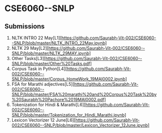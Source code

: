 # CSE6060--SNLP
## Submissions
1. NLTK INTRO 22 May[L1][https://github.com/Saurabh-Vit-002/CSE6060--SNLP/blob/master/NLTK_INTRO_22May.ipynb]
2. NLTK 29 May[L2][https://github.com/Saurabh-Vit-002/CSE6060--SNLP/blob/master/NLTK_29MAY.ipynb]
3. Other Tasks[L3][https://github.com/Saurabh-Vit-002/CSE6060--SNLP/blob/master/Other%20Tasks.pdf]
4. Corpus Task in Python[L4][https://github.com/Saurabh-Vit-002/CSE6060--SNLP/blob/master/Corpus_HomeWork_19MAI0002.ipynb]
5. FSA for Marathi adjectives[L5][https://github.com/Saurabh-Vit-002/CSE6060--SNLP/blob/master/FSA%20marathi%20and%20Corpus%20Task%20by%20Saurabh%20Pachore%2019MAI0002.pdf]
6. Tokenization for Hindi & Marathi[L6][https://github.com/Saurabh-Vit-002/CSE6060--SNLP/blob/master/Tokenization_for_Hindi_Marathi.ipynb]
7. Lexicon Vectorizer 12 June[L6][https://github.com/Saurabh-Vit-002/CSE6060--SNLP/blob/master/Lexicon_Vectorizer_12June.ipynb]
